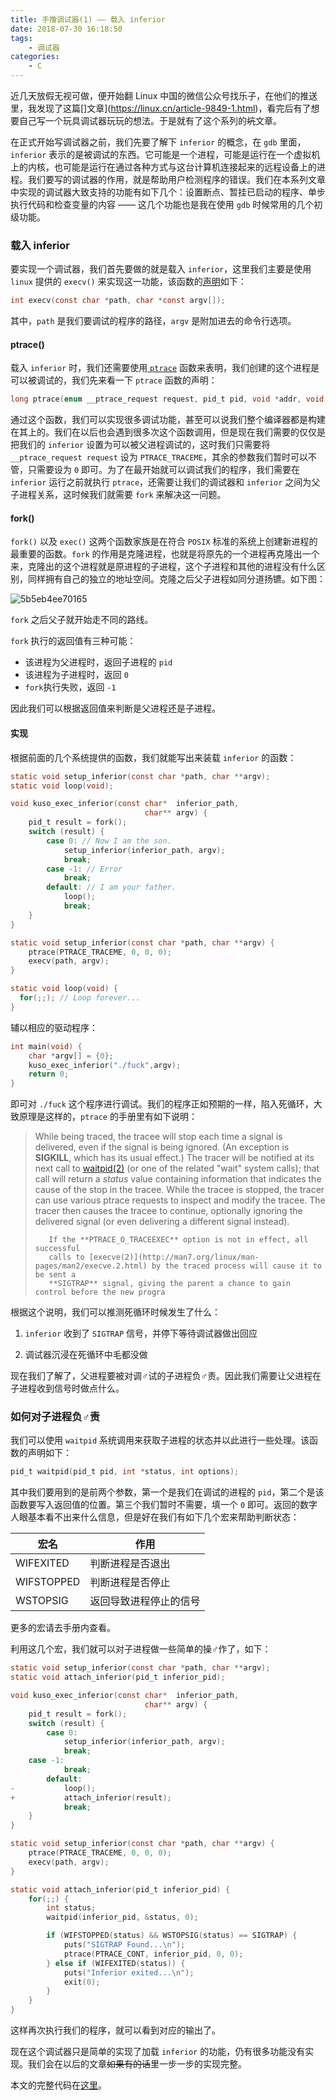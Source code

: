 ```yaml
---
title: 手撸调试器(1) —— 载入 inferior
date: 2018-07-30 16:18:50
tags:
    - 调试器
categories:
    - C
---
```


近几天放假无视可做，便开始翻 Linux 中国的微信公众号找乐子，在他们的推送里，我发现了这篇[]文章](https://linux.cn/article-9849-1.html)，看完后有了想要自己写一个玩具调试器玩玩的想法。于是就有了这个系列的<del>坑</del>文章。

在正式开始写调试器之前，我们先要了解下 `inferior` 的概念，在 `gdb` 里面，`inferior` 表示的是被调试的东西。它可能是一个进程，可能是运行在一个虚拟机上的内核，也可能是运行在通过各种方式与这台计算机连接起来的远程设备上的进程。我们要写的调试器的作用，就是帮助用户检测程序的错误。我们在本系列文章中实现的调试器大致支持的功能有如下几个：设置断点、暂挂已启动的程序、单步执行代码和检查变量的内容 —— 这几个功能也是我在使用 `gdb` 时候常用的几个初级功能。

### 载入 inferior

要实现一个调试器，我们首先要做的就是载入 `inferior`，这里我们主要是使用 `linux` 提供的 `execv()` 来实现这一功能，该函数的[声明](https://linux.die.net/man/3/execv)如下：

```c
int execv(const char *path, char *const argv[]);
```

其中，`path` 是我们要调试的程序的路径，`argv` 是附加进去的命令行选项。

#### ptrace()

载入 `inferior` 时，我们还需要使用[ `ptrace`](https://linux.die.net/man/2/ptrace) 函数来表明，我们创建的这个进程是可以被调试的，我们先来看一下 `ptrace` 函数的声明：

```c
long ptrace(enum __ptrace_request request, pid_t pid, void *addr, void *data);
```

通过这个函数，我们可以实现很多调试功能，甚至可以说我们整个编译器都是构建在其上的。我们在以后也会遇到很多次这个函数调用，但是现在我们需要的仅仅是把我们的 `inferior` 设置为可以被父进程调试的，这时我们只需要将 `__ptrace_request request` 设为 `PTRACE_TRACEME`，其余的参数我们暂时可以不管，只需要设为 `0` 即可。为了在最开始就可以调试我们的程序，我们需要在 `inferior` 运行之前就执行 `ptrace`，还需要让我们的调试器和 `inferior` 之间为父子进程关系，这时候我们就需要  `fork` 来解决这一问题。

#### fork()

`fork()`  以及 `exec()` 这两个函数家族是在符合 `POSIX` 标准的系统上创建新进程的最重要的函数。`fork` 的作用是克隆进程，也就是将原先的一个进程再克隆出一个来，克隆出的这个进程就是原进程的子进程，这个子进程和其他的进程没有什么区别，同样拥有自己的独立的地址空间。克隆之后父子进程如同分道扬镳。如下图：

![5b5eb4ee70165](https://i.loli.net/2018/07/30/5b5eb4ee70165.jpg)

`fork` 之后父子就开始走不同的路线。

`fork` 执行的返回值有三种可能：

- 该进程为父进程时，返回子进程的 `pid`  
- 该进程为子进程时，返回 `0`  
- `fork`执行失败，返回 `-1`

因此我们可以根据返回值来判断是父进程还是子进程。

#### 实现

根据前面的几个系统提供的函数，我们就能写出来装载 `inferior` 的函数：

```c
static void setup_inferior(const char *path, char **argv);
static void loop(void);

void kuso_exec_inferior(const char*  inferior_path,
                              char** argv) {
	pid_t result = fork();
	switch (result) {
    	case 0: // Now I am the son.
      		setup_inferior(inferior_path, argv);
      		break;
	    case -1: // Error
      		break;
    	default: // I am your father.
      		loop();
      		break;
	}
}

static void setup_inferior(const char *path, char **argv) {
	ptrace(PTRACE_TRACEME, 0, 0, 0);
	execv(path, argv);
}

static void loop(void) {
  for(;;); // Loop forever...
}
```

辅以相应的驱动程序：

```c
int main(void) {
	char *argv[] = {0};
	kuso_exec_inferior("./fuck",argv);
	return 0;
}
```

即可对 `./fuck` 这个程序进行调试。我们的程序正如预期的一样，陷入死循环，大致原理是这样的，`ptrace` 的手册里有如下说明：

>   While being traced, the tracee will stop each time a signal is
>        delivered, even if the signal is being ignored.  (An exception is
>        **SIGKILL**, which has its usual effect.)  The tracer will be notified at
>        its next call to [waitpid(2)](http://man7.org/linux/man-pages/man2/waitpid.2.html) (or one of the related "wait" system
>        calls); that call will return a *status* value containing information
>        that indicates the cause of the stop in the tracee.  While the tracee
>        is stopped, the tracer can use various ptrace requests to inspect and
>        modify the tracee.  The tracer then causes the tracee to continue,
>        optionally ignoring the delivered signal (or even delivering a
>        different signal instead).
> 
>        If the **PTRACE_O_TRACEEXEC** option is not in effect, all successful
>        calls to [execve(2)](http://man7.org/linux/man-pages/man2/execve.2.html) by the traced process will cause it to be sent a
>        **SIGTRAP** signal, giving the parent a chance to gain control before the new progra

根据这个说明，我们可以推测死循环时候发生了什么：

1. `inferior` 收到了 `SIGTRAP` 信号，并停下等待调试器做出回应

2. 调试器沉浸在死循环中毛都没做

现在我们了解了，父进程要被对调♂试的子进程负♂责。因此我们需要让父进程在子进程收到信号时做点什么。

### 如何对子进程负♂责

我们可以使用 `waitpid` 系统调用来获取子进程的状态并以此进行一些处理。该函数的声明如下：

```c
pid_t waitpid(pid_t pid, int *status, int options);
```

其中我们要用到的是前两个参数，第一个是我们在调试的进程的 `pid`，第二个是该函数要写入返回值的位置。第三个我们暂时不需要，填一个 `0` 即可。返回的数字人眼基本看不出来什么信息，但是好在我们有如下几个宏来帮助判断状态：

| 宏名         | 作用          |
| ---------- | ----------- |
| WIFEXITED  | 判断进程是否退出    |
| WIFSTOPPED | 判断进程是否停止    |
| WSTOPSIG   | 返回导致进程停止的信号 |

更多的宏请去手册内查看。

利用这几个宏，我们就可以对子进程做一些简单的操♂作了，如下：

```c
static void setup_inferior(const char *path, char **argv);
static void attach_inferior(pid_t inferior_pid);

void kuso_exec_inferior(const char*  inferior_path,
                              char** argv) {
	pid_t result = fork();
	switch (result) {
    	case 0:
      		setup_inferior(inferior_path, argv);
      		break;
	case -1:
      		break;
    	default:
-           loop();
+      		attach_inferior(result);
      		break;
	}
}

static void setup_inferior(const char *path, char **argv) {
	ptrace(PTRACE_TRACEME, 0, 0, 0);
	execv(path, argv);
}

static void attach_inferior(pid_t inferior_pid) {
	for(;;) {
		int status;
		waitpid(inferior_pid, &status, 0);

		if (WIFSTOPPED(status) && WSTOPSIG(status) == SIGTRAP) {
			puts("SIGTRAP Found...\n");
			ptrace(PTRACE_CONT, inferior_pid, 0, 0);
		} else if (WIFEXITED(status)) {
			puts("Inferior exited...\n");
			exit(0);
		}
	}
}
```

这样再次执行我们的程序，就可以看到对应的输出了。

现在这个调试器只是简单的实现了加载 `inferior` 的功能，仍有很多功能没有实现。我们会在以后的文章<del>如果有的话</del>里一步一步的实现完整。

本文的完整代码在[这里](https://github.com/kuso-kodo/kuso_dbg/tree/1773a6662345479dd081ed74edc4ef473e91e4f8)。
